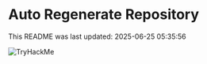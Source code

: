 # Auto Regenerate Repository

This README was last updated: 2025-06-25 05:35:56

 ![TryHackMe](https://tryhackme.com/badge/533634)
